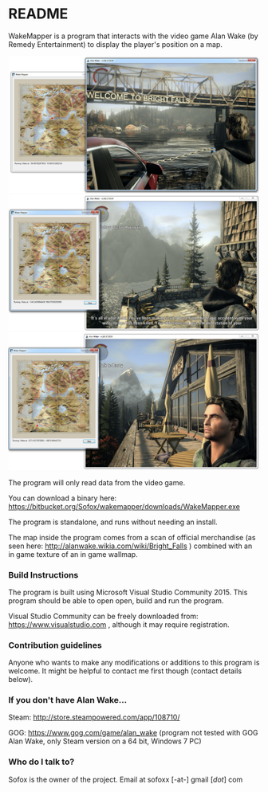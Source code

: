 # README #

WakeMapper is a program that interacts with the video game Alan Wake (by Remedy Entertainment) to display the player's position on a map.

![Scheme](Images/WakeMapperScreenshot1.jpg)
![Scheme](Images/WakeMapperScreenshot2.jpg)
![Scheme](Images/WakeMapperScreenshot3.jpg)


The program will only read data from the video game.

You can download a binary here: https://bitbucket.org/Sofox/wakemapper/downloads/WakeMapper.exe

The program is standalone, and runs without needing an install.

The map inside the program comes from a scan of official merchandise (as seen here: http://alanwake.wikia.com/wiki/Bright_Falls ) combined with an in game texture of an in game wallmap.

### Build Instructions ###

The program is built using Microsoft Visual Studio Community 2015. This program should be able to open open, build and run the program.

Visual Studio Community can be freely downloaded from: https://www.visualstudio.com , although it may require registration.

### Contribution guidelines ###

Anyone who wants to make any modifications or additions to this program is welcome. It might be helpful to contact me first though (contact details below).


### If you don't have Alan Wake... ###

Steam: http://store.steampowered.com/app/108710/

GOG: https://www.gog.com/game/alan_wake (program not tested with GOG Alan Wake, only Steam version on a 64 bit, Windows 7 PC)


### Who do I talk to? ###

Sofox is the owner of the project. Email at sofoxx [-at-] gmail [*dot*] com